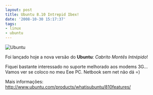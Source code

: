 ```yaml
---
layout: post
title: Ubuntu 8.10 Intrepid Ibex!
date: '2008-10-30 15:17:37'
tags:
- linux
- ubuntu
---
```



![](http://www.ubuntu.com/products/whatisubuntu/810features/images/ubuntulogo.png "Ubuntu")

Foi lançado hoje a nova versão do **Ubuntu**: *Cabrito Montês Intrépido*!

Fiquei bastante interessado no suporte melhorado aos modems 3G… Vamos ver se coloco no meu Eee PC. Netbook sem net não dá =)

Mais informações: http://www.ubuntu.com/products/whatisubuntu/810features/


